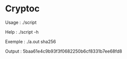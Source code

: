 # Cryptoc

Usage : ./script <hash>

Help : ./script -h
  
Exemple : ./a.out sha256

Output : 5baa61e4c9b93f3f0682250b6cf8331b7ee68fd8
